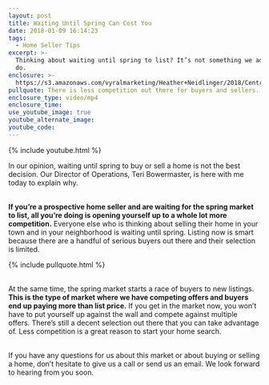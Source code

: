 ```yaml
---
layout: post
title: Waiting Until Spring Can Cost You
date: 2018-01-09 16:14:23
tags:
  - Home Seller Tips
excerpt: >-
  Thinking about waiting until spring to list? It’s not something we advise to
  do.
enclosure: >-
  https://s3.amazonaws.com/vyralmarketing/Heather+Neidlinger/2018/Central+Pennsylvania+Real+Estate+Agent-+Waiting+Until+Spring+Can+Cost+You.mp4
pullquote: There is less competition out there for buyers and sellers.
enclosure_type: video/mp4
enclosure_time:
use_youtube_image: true
youtube_alternate_image:
youtube_code:
---
```



{% include youtube.html %}

In our opinion, waiting until spring to buy or sell a home is not the best decision. Our Director of Operations, Teri Bowermaster, is here with me today to explain why.

<br>**If you’re a prospective home seller and are waiting for the spring market to list, all you’re doing is opening yourself up to a whole lot more competition.** Everyone else who is thinking about selling their home in your town and in your neighborhood is waiting until spring. Listing now is smart because there are a handful of serious buyers out there and their selection is limited.

{% include pullquote.html %}

<br>At the same time, the spring market starts a race of buyers to new listings. **This is the type of market where we have competing offers and buyers end up paying more than list price.** If you get in the market now, you won’t have to put yourself up against the wall and compete against multiple offers. There’s still a decent selection out there that you can take advantage of. Less competition is a great reason to start your home search.

<br>If you have any questions for us about this market or about buying or selling a home, don’t hesitate to give us a call or send us an email. We look forward to hearing from you soon.